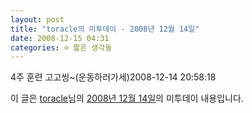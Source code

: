 ```yaml
---
layout: post
title: "toracle의 미투데이 - 2008년 12월 14일"
date: 2008-12-15 04:31
categories: ⊙ 짧은 생각들
---
```


4주 훈련 고고씽~(운동하러가세)2008-12-14 20:58:18

이 글은 [toracle](http://me2day.net/toracle)님의 [2008년 12월 14일](http://me2day.net/toracle/2008/12/14#20:58:18)의 미투데이 내용입니다.


       
